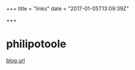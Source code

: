 +++
title = "links"
date = "2017-01-05T13:09:39Z"

+++

# philipotoole
[blog url](http://www.philipotoole.com/)
